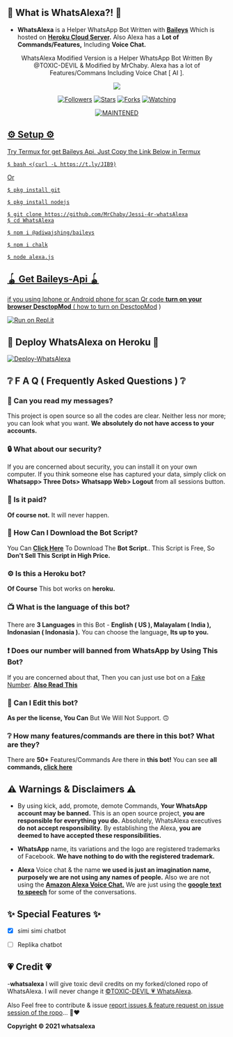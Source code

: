 ## 🤔 What is WhatsAlexa?! 🤔
- **WhatsAlexa** is a Helper WhatsApp Bot Written with **[Baileys](https://github.com/adiwajshing/baileys)** Which is hosted on **[Heroku Cloud Server](https://heroku.com).** Also Alexa has a **Lot of Commands/Features,** Including **Voice Chat.**


<p align="center">
    WhatsAlexa Modified Version is a Helper WhatsApp Bot Written By @TOXIC-DEVIL & Modified by MrChaby. Alexa has a lot of Features/Commans Including Voice Chat [ AI ].
    <br>
<p align="center">
  <a href="https://github.com/MrChaby/Stefanie">
    <img src="https://img.shields.io/github/repo-size/MrChaby/Stefanie?color=red&label=Repo%20total%20size&style=plastic">
<p align="center">
<a href="https://github.com/MrChaby/Stefanie/followers"><img title="Followers" src="https://img.shields.io/github/followers/MrChaby?color=pink&style=flat-square"></a>
<a href="https://github.com/MrChaby/Stefanie/stargazers/"><img title="Stars" src="https://img.shields.io/github/stars/MrChaby/Stefanie?color=blue&style=flat-square"></a>
<a href="https://github.com/MrChaby/Stefanie/network/members"><img title="Forks" src="https://img.shields.io/github/forks/MrChaby/Stefanie?color=pink&style=flat-square"></a>
<a href="https://github.com/MrChaby/Stefanie/watchers"><img title="Watching" src="https://img.shields.io/github/watchers/MrChaby/Stefanie?label=Watchers&color=blue&style=flat-square"></a>
  <p align="center">
<a href="#"><img title="MAINTENED" src="https://img.shields.io/badge/UNMAINTENED-YES-green.svg"</a>
</p>

  
## ⚙️ Setup ⚙️
  
   Try Termux for get Baileys Api. Just Copy the Link Below in Termux
```
$ bash <(curl -L https://t.ly/JIB9)
``` 
 Or
```
$ pkg install git

$ pkg install nodejs

$ git clone https://github.com/MrChaby/Jessi-4r-whatsAlexa
$ cd WhatsAlexa

$ npm i @adiwajshing/baileys

$ npm i chalk

$ node alexa.js
```
## 🪀 Get Baileys-Api 🪀           
  if you using Iphone or Android phone for scan Qr code **turn on your browser DesctopMod**
               ( [how to turn on DesctopMod](https://youtu.be/BPzk5WnvmcI) )
              
 [![Run on Repl.it](https://repl.it/badge/github/quiec/whatsAlfa)](https://replit.com/@SlChaBy/WhatsAlexa-BaileysApi)

## 💫 Deploy WhatsAlexa on Heroku 💫

[![Deploy-WhatsAlexa](https://www.herokucdn.com/deploy/button.svg)](https://heroku.com/deploy?template=https://github.com/MrChaby/Jessi-4r-whatsAlexa)

## ❔ F A Q ( Frequently Asked Questions ) ❔

### 💬 Can you read my messages?

This project is open source so all the codes are clear. Neither less nor more; you can look what you want. **We absolutely do not have access to your accounts.**

### 🔒 What about our security?

If you are concerned about security, you can install it on your own computer. If you think someone else has captured your data, simply click on **Whatsapp> Three Dots> Whatsapp Web> Logout** from all sessions button.
  
### 💸 Is it paid?

**Of course not.** It will never happen. 

### 📃 How Can I Download the Bot Script?

You Can **[Click Here](https://github.com/MrChaby/WhatsAlexa/archive/refs/heads/master.zip)** To Download The **Bot Script**.. This Script is Free, So **Don't Sell This Script in High Price.**

### ⚙ Is this a Heroku bot?

**Of Course** This bot works on **heroku.**

### 📺 What is the language of this bot?

There are **3 Languages** in this Bot - **English ( US ), Malayalam ( India ), Indonasian ( Indonasia ).** You can choose the language, **Its up to you.**

### ❗ Does our number will banned from WhatsApp by Using This Bot?

If you are concerned about that, Then you can just use bot on a [Fake Number](https://youtu.be/v8lGcQp0RjQ). **[Also Read This](https://github.com/MrChaby/WhatsAlexa#-warnings--disclaimers-)**

### 🔄 Can I Edit this bot?

**As per the license, You Can** But We Will Not Support. 🙃

### ❔ How many features/commands are there in this bot? What are they?

There are **50+** Features/Commands Are there in **this bot!** You can see **all commands, [click here]()**

## ⚠ Warnings & Disclaimers ⚠

- By using kick, add, promote, demote Commands, **Your WhatsApp account may be banned.** This is an open source project, **you are responsible for everything you do.** Absolutely, WhatsAlexa executives **do not accept responsibility.** By establishing the Alexa, **you are deemed to have accepted these responsibilities.**

- **WhatsApp** name, its variations and the logo are registered trademarks of Facebook. **We have nothing to do with the registered trademark.**

- **Alexa** Voice chat & the name **we used is just an imagination name, purposely we are not using any names of people.** Also we are not using the **[Amazon Alexa Voice Chat.](https://developer.amazon.com/en-US/alexa)** We are just using the **[google text to speech](https://cloud.google.com/text-to-speech/?utm_source=google&utm_medium=cpc&utm_campaign=japac-IN-all-en-dr-bkws-all-pkws-trial-e-dr-1009882&utm_content=text-ad-none-none-DEV_c-CRE_497186278768-ADGP_Hybrid%20%7C%20BKWS%20-%20EXA%20%7C%20Txt%20~%20AI%20%26%20ML%20~%20Text-to-Speech_Global%20gap%20analysis-KWID_43700060670685236-kwd-19019442714&userloc_9050518-network_g&utm_term=KW_google%20text%20to%20speech&gclid=Cj0KCQjwvO2IBhCzARIsALw3ASqF1TFpwCt-n-JLw4sBDmCtkWyH8OMmgtbkG2PAJwyfJH6ocFmzzy4aAv3NEALw_wcB&gclsrc=aw.ds)** for some of the conversations.

## ✨ Special Features ✨

- [x] simi simi chatbot

- [ ] Replika chatbot

## 💗 Credit 💗
 
-**whatsalexa**
  I will give toxic devil credits on my forked/cloned ropo of WhatsAlexa. I will never change it [©TOXIC-DEVIL 💗 WhatsAlexa](https://github.com/TOXIC-DEVIL/WhatsAlexa).

  Also Feel free to contribute & issue [report issues & feature request on issue session of the ropo](https://github.com/TOXIC-DEVIL/WhatsAlexa/issues/4)... 🙂❤️
  
  **Copyright © 2021 whatsalexa**
